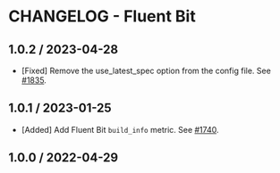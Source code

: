 # CHANGELOG - Fluent Bit

## 1.0.2 / 2023-04-28
* [Fixed] Remove the use_latest_spec option from the config file. See [#1835](https://github.com/DataDog/integrations-extras/pull/1835).

## 1.0.1 / 2023-01-25
* [Added] Add Fluent Bit `build_info` metric. See [#1740](https://github.com/DataDog/integrations-extras/pull/1740).

## 1.0.0 / 2022-04-29
